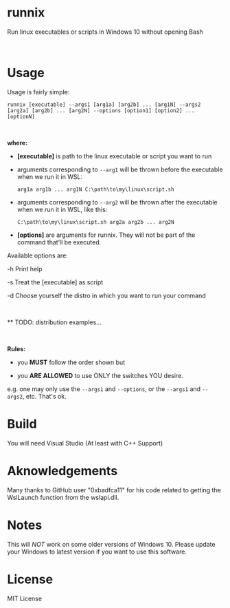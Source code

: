 runnix
======

Run linux executables or scripts in Windows 10 without opening Bash

 

Usage
=====

Usage is fairly simple:

`runnix [executable] --args1 [arg1a] [arg2b] ... [arg1N] --args2 [arg2a] [arg2b]
... [arg2N] --options [option1] [option2] ... [optionN]`

 

**where:**

-   **[executable]** is path to the linux executable or script you want to run

-   arguments corresponding to `--arg1` will be thrown before the executable
    when we run it in WSL:

    `arg1a arg1b ... arg1N C:\path\to\my\linux\script.sh`

-   arguments corresponding to `--arg2` will be thrown after the executable when
    we run it in WSL, like this:

    `C:\path\to\my\linux\script.sh arg2a arg2b ... arg2N`

-   **[options]** are arguments for runnix. They will not be part of the command
    that’ll be executed.

Available options are:

\-h Print help

\-s Treat the [executable] as script

\-d Choose yourself the distro in which you want to run your command

 

\*\* TODO: distribution examples...

 

**Rules:**

-   you **MUST** follow the order shown but

-   you **ARE ALLOWED** to use ONLY the switches YOU desire.

e.g. one may only use the `--args1` and `--options`, or the `--args1` and
`--args2`, etc. That's ok.

Build
=====

You will need Visual Studio (At least with C++ Support)

Aknowledgements
===============

Many thanks to GitHub user "0xbadfca11" for his code related to getting the
WslLaunch function from the wslapi.dll.

Notes
=====

This will *NOT* work on some older versions of Windows 10. Please update your
Windows to latest version if you want to use this software.

License
=======

MIT License
